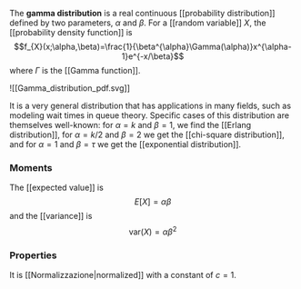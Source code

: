 The **gamma distribution** is a real continuous [[probability distribution]] defined by two parameters, $\alpha$ and $\beta$. For a [[random variable]] $X$, the [[probability density function]] is
$$f_{X}(x;\alpha,\beta)=\frac{1}{\beta^{\alpha}\Gamma(\alpha)}x^{\alpha-1}e^{-x/\beta}$$
where $\Gamma$ is the [[Gamma function]].

![[Gamma_distribution_pdf.svg]]

It is a very general distribution that has applications in many fields, such as modeling wait times in queue theory. Specific cases of this distribution are themselves well-known: for $\alpha=k$ and $\beta=1$, we find the [[Erlang distribution]], for $\alpha=k/2$ and $\beta=2$ we get the [[chi-square distribution]], and for $\alpha=1$ and $\beta=\tau$ we get the [[exponential distribution]].
### Moments
The [[expected value]] is
$$E[X]=\alpha \beta$$
and the [[variance]] is
$$\text{var}(X)=\alpha \beta ^{2}$$
### Properties
It is [[Normalizzazione|normalized]] with a constant of $c=1$.